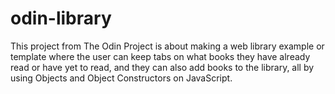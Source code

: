 # odin-library

This project from The Odin Project is about making a web library example or template where the user can keep tabs on what books they have already read or have yet to read, and they can also add books to the library, all by using Objects and Object Constructors on JavaScript.